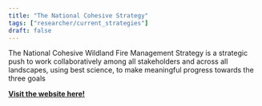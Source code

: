 ```yaml
---
title: "The National Cohesive Strategy"
tags: ["researcher/current_strategies"]
draft: false
---
```


The National Cohesive Wildland Fire Management Strategy is a strategic push to work collaboratively among all stakeholders and across all landscapes, using best science, to make meaningful progress towards the three goals

[**Visit the website here!**](https://www.forestsandrangelands.gov/strategy/thestrategy.shtml)

